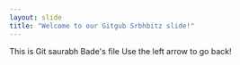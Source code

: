 ```yaml
---
layout: slide
title: "Welcome to our Gitgub Srbhbitz slide!"
---
```

This is Git saurabh Bade's file
Use the left arrow to go back!